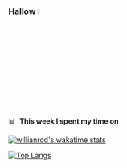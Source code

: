 ### Hallow <a href="https://www.gautamkrishnar.com/"><img src="https://media.giphy.com/media/hvRJCLFzcasrR4ia7z/giphy.gif" width="5%"></a>


📊 &nbsp;**This week I spent my time on**

[![willianrod's wakatime stats](https://github-readme-stats.vercel.app/api/wakatime?username=adnrfzl31&theme=dracula)](https://github.com/anuraghazra/github-readme-stats)

[![Top Langs](https://github-readme-stats.vercel.app/api/top-langs/?username=adnrfzl31&layout=compact&theme=dracula)](https://github.com/anuraghazra/github-readme-stats)

